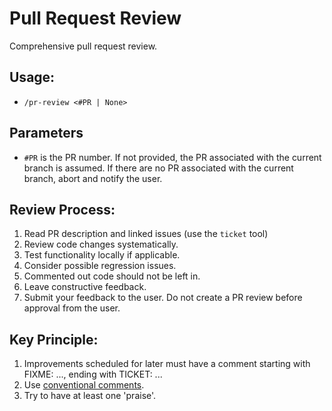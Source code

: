 # Pull Request Review

Comprehensive pull request review.

## Usage:
- `/pr-review <#PR | None>`

## Parameters
- `#PR` is the PR number. If not provided, the PR associated with the current
  branch is assumed. If there are no PR associated with the current branch, abort
  and notify the user.

## Review Process:
1. Read PR description and linked issues (use the `ticket` tool)
2. Review code changes systematically.
3. Test functionality locally if applicable.
4. Consider possible regression issues.
5. Commented out code should not be left in.
6. Leave constructive feedback.
7. Submit your feedback to the user. Do not create a PR review before approval from the user.

## Key Principle:
1. Improvements scheduled for later must have a comment starting with FIXME: ..., ending with TICKET: ...
2. Use [conventional comments](https://conventionalcomments.org/).
3. Try to have at least one 'praise'.
